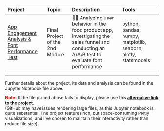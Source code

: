 
|Project|Topic|Description|Tools|
|:----------|:--------|:------------------------------------------------------------|:-------------|
|[App Engagement Analysis & Font Performance Test](https://github.com/Sasha-Fridman/TripleTen-ex.-Practicum-Bootcamp-Projects/blob/main/8.%20App%20Engagement%20Analysis%20and%20Font%20Performance%20Test/8.%20Integrated%20Project%202.ipynb)|Final Project of the 2nd Module|🧑‍💻 Analyzing user behavior in the food product app, investigating the sales funnel and conducting an A/A/B test to evaluate font performance|python, pandas, numpy, matplotlib, seaborn, plotly, statsmodels|

***
Further details about the project, its data and analysis can be found in the Jupyter Notebook file above.

<span style="color: red;">**Note:**</span> If the file placed above fails to display, please use this **[alternative link to the project](https://nbviewer.org/github/Sasha-Fridman/TripleTen-ex.-Practicum-Bootcamp-Projects/blob/main/8.%20App%20Engagement%20Analysis%20and%20Font%20Performance%20Test/8.%20Integrated%20Project%202.ipynb)**.  
(GitHub may have issues rendering large files, as this Jupyter notebook is quite substantial. The project features rich, but space-consuming Plotly visualizations, and I've chosen to maintain their interactivity rather than reduce file size).
